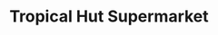 ---
title: "Tropical Hut Supermarket"
url: /paranaque/tropical-hut-supermarket/
shop: supermarket
---
